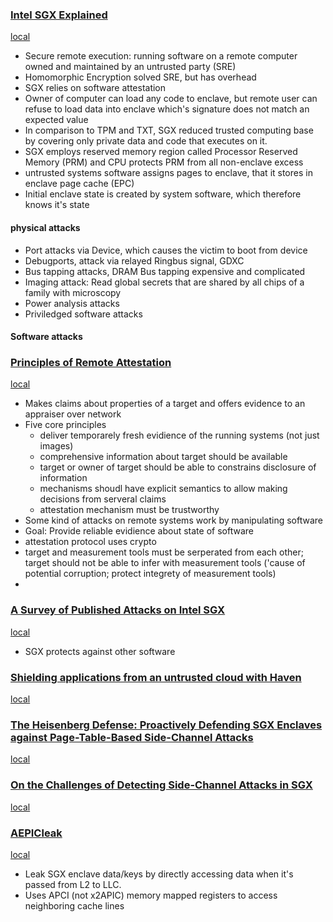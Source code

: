 ### [Intel SGX Explained](https://eprint.iacr.org/2016/086.pdf)
[local](../sources/2016-086.pdf)
* Secure remote execution: running software on a remote computer owned and maintained by an untrusted party (SRE)
* Homomorphic Encryption solved SRE, but has overhead
* SGX relies on software attestation
* Owner of computer can load any code to enclave, but remote user can refuse to load data into enclave which's signature does not match an expected value 
* In comparison to TPM and TXT, SGX reduced trusted computing base by covering only private data and code that executes on it.
* SGX employs reserved memory region called Processor Reserved Memory (PRM) and CPU protects PRM from all non-enclave excess
* untrusted systems software assigns pages to enclave, that it stores in enclave page cache (EPC)
* Initial enclave state is created by system software, which therefore knows it's state
#### physical attacks
* Port attacks via Device, which causes the victim to boot from device
* Debugports, attack via relayed Ringbus signal, GDXC
* Bus tapping attacks, DRAM Bus tapping expensive and complicated 
* Imaging attack: Read global secrets that are shared by all chips of a family with microscopy
* Power analysis attacks 
* Priviledged software attacks

#### Software attacks

### [Principles of Remote Attestation](https://web.cs.wpi.edu/~guttman/pubs/remote_attest.pdf)
[local](../sources/remote_attest.pdf)
* Makes claims about properties of a target and offers evidence to an appraiser over network
* Five core principles
    * deliver temporarely fresh evidience of the running systems (not just images)
    * comprehensive information about target should be available
    * target or owner of target should be able to constrains disclosure of information
    * mechanisms shoudl have explicit semantics to allow making decisions from serveral claims
    * attestation mechanism must be trustworthy
* Some kind of attacks on remote systems work by manipulating software
* Goal: Provide reliable evidience about state of software
* attestation protocol uses crypto
* target and measurement tools must be serperated from each other; target should not be able to infer with measurement tools ('cause of potential corruption; protect integrety of measurement tools)
* 

### [A Survey of Published Attacks on Intel SGX](https://arxiv.org/pdf/2006.13598)
[local](../sources/2006.13598v1.pdf)
* SGX protects against other software

### [Shielding applications from an untrusted cloud with Haven](https://www.usenix.org/system/files/conference/osdi14/osdi14-paper-baumann.pdf)
[local](../sources/osdi14-paper-baumann.pdf)

### [The Heisenberg Defense: Proactively Defending SGX Enclaves against Page-Table-Based Side-Channel Attacks](https://arxiv.org/pdf/1712.08519)
[local](../sources/1712.08519v1.pdf)

### [On the Challenges of Detecting Side-Channel Attacks in SGX](https://arxiv.org/pdf/2011.14599)
[local](../sources/2011.14599v2.pdf)

### [AEPICleak](https://aepicleak.com/aepicleak.pdf)
[local](../sources/aepicleak.pdf)
* Leak SGX enclave data/keys by directly accessing data when it's passed from L2 to LLC.
* Uses APCI (not x2APIC) memory mapped registers to access neighboring cache lines 